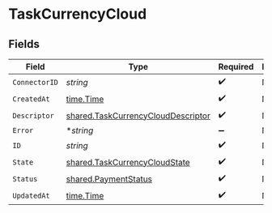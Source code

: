 # TaskCurrencyCloud


## Fields

| Field                                                                                    | Type                                                                                     | Required                                                                                 | Description                                                                              |
| ---------------------------------------------------------------------------------------- | ---------------------------------------------------------------------------------------- | ---------------------------------------------------------------------------------------- | ---------------------------------------------------------------------------------------- |
| `ConnectorID`                                                                            | *string*                                                                                 | :heavy_check_mark:                                                                       | N/A                                                                                      |
| `CreatedAt`                                                                              | [time.Time](https://pkg.go.dev/time#Time)                                                | :heavy_check_mark:                                                                       | N/A                                                                                      |
| `Descriptor`                                                                             | [shared.TaskCurrencyCloudDescriptor](../../models/shared/taskcurrencyclouddescriptor.md) | :heavy_check_mark:                                                                       | N/A                                                                                      |
| `Error`                                                                                  | **string*                                                                                | :heavy_minus_sign:                                                                       | N/A                                                                                      |
| `ID`                                                                                     | *string*                                                                                 | :heavy_check_mark:                                                                       | N/A                                                                                      |
| `State`                                                                                  | [shared.TaskCurrencyCloudState](../../models/shared/taskcurrencycloudstate.md)           | :heavy_check_mark:                                                                       | N/A                                                                                      |
| `Status`                                                                                 | [shared.PaymentStatus](../../models/shared/paymentstatus.md)                             | :heavy_check_mark:                                                                       | N/A                                                                                      |
| `UpdatedAt`                                                                              | [time.Time](https://pkg.go.dev/time#Time)                                                | :heavy_check_mark:                                                                       | N/A                                                                                      |